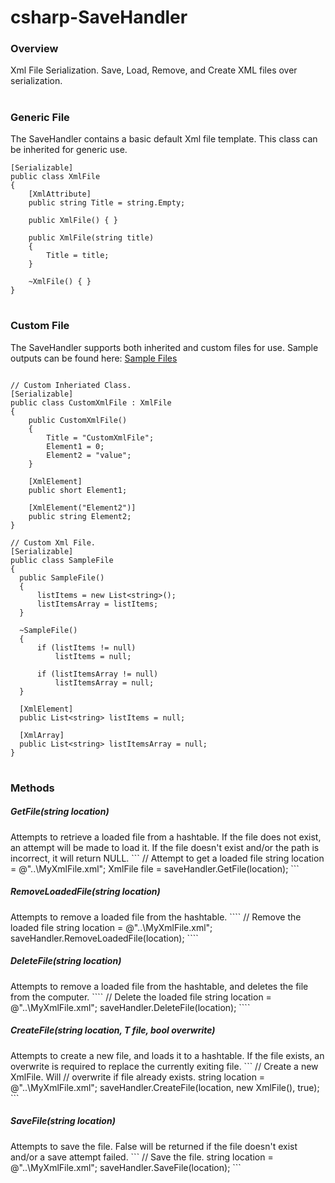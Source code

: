 # csharp-SaveHandler

<h3>Overview</h3>
Xml File Serialization. Save, Load, Remove, and Create XML files over serialization.

# <h3>Generic File</h3>
The SaveHandler contains a basic default Xml file template. This class can be inherited for generic use.
```
[Serializable]
public class XmlFile
{
    [XmlAttribute]
    public string Title = string.Empty;

    public XmlFile() { }

    public XmlFile(string title)
    {
        Title = title;
    }

    ~XmlFile() { }
}
```  

# <h3>Custom File</h3>
The SaveHandler supports both inherited and custom files for use. Sample outputs can be found here: <a href="https://github.com/Palmer11/csharp-SaveHandler/tree/master/SaveHandler/bin">Sample Files</a>

```

// Custom Inheriated Class.
[Serializable]
public class CustomXmlFile : XmlFile
{
    public CustomXmlFile()
    {
        Title = "CustomXmlFile";
        Element1 = 0;
        Element2 = "value";
    }

    [XmlElement]
    public short Element1;

    [XmlElement("Element2")]
    public string Element2;
}

// Custom Xml File.
[Serializable]
public class SampleFile
{
  public SampleFile()
  {
      listItems = new List<string>();
      listItemsArray = listItems;
  }

  ~SampleFile()
  {
      if (listItems != null)
          listItems = null;

      if (listItemsArray != null)
          listItemsArray = null;
  }

  [XmlElement]
  public List<string> listItems = null;

  [XmlArray]
  public List<string> listItemsArray = null;
}
```

# <h3>Methods</h3>

<h5>GetFile<T>(string location)</h5>
Attempts to retrieve a loaded file from a hashtable. If the file does not exist, an attempt will be made to load it. If the file doesn't exist and/or the path is incorrect, it will return NULL.
```
// Attempt to get a loaded file
string location = @"..\MyXmlFile.xml";
XmlFile file = saveHandler.GetFile<XmlFile>(location);
```

<h5>RemoveLoadedFile(string location)</h5>
Attempts to remove a loaded file from the hashtable.
````
// Remove the loaded file
string location = @"..\MyXmlFile.xml";
saveHandler.RemoveLoadedFile(location);
````

<h5>DeleteFile(string location)</h5>
Attempts to remove a loaded file from the hashtable, and deletes the file from the computer.
````
// Delete the loaded file
string location = @"..\MyXmlFile.xml";
saveHandler.DeleteFile(location);
````

<h5>CreateFile<T>(string location, T file, bool overwrite)</h5>
Attempts to create a new file, and loads it to a hashtable. If the file exists, an overwrite is required to replace the currently exiting file. 
```
// Create a new XmlFile. Will
// overwrite if file already exists.
string location = @"..\MyXmlFile.xml";
saveHandler.CreateFile<XmlFile>(location, new XmlFile(), true);
```

<h5>SaveFile<T>(string location)</h5>
Attempts to save the file. False will be returned if the file doesn't exist and/or a save attempt failed.
```
// Save the file.
string location = @"..\MyXmlFile.xml";
saveHandler.SaveFile<XmlFile>(location);
```
